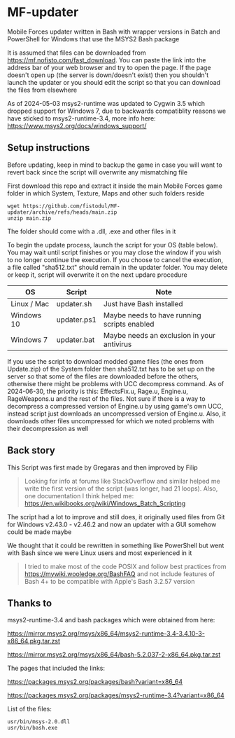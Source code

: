 # MF-updater

Mobile Forces updater written in Bash with wrapper versions in Batch and PowerShell for Windows that use the MSYS2 Bash package

It is assumed that files can be downloaded from https://mf.nofisto.com/fast_download. You can paste the link into the address bar of your web browser and try to open the page. If the page doesn't open up (the server is down/doesn't exist) then you shouldn't launch the updater or you should edit the script so that you can download the files from elsewhere

As of 2024-05-03 msys2-runtime was updated to Cygwin 3.5 which dropped support for Windows 7, due to backwards compatiblity reasons we have sticked to msys2-runtime-3.4, more info here: https://www.msys2.org/docs/windows_support/

## Setup instructions

Before updating, keep in mind to backup the game in case you will want to revert back since the script will overwrite any mismatching file

First download this repo and extract it inside the main Mobile Forces game folder in which System, Texture, Maps and other such folders reside

```
wget https://github.com/fistodul/MF-updater/archive/refs/heads/main.zip
unzip main.zip
```

The folder should come with a .dll, .exe and other files in it

To begin the update process, launch the script for your OS (table below). You may wait until script finishes or you may close the window if you wish to no longer continue the execution. If you choose to cancel the execution, a file called "sha512.txt" should remain in the updater folder. You may delete or keep it, script will overwrite it on the next updare procedure

| OS          | Script      | Note
| ----------- | ----------- | ------------------------------------------- |
| Linux / Mac | updater.sh  | Just have Bash installed                    |
| Windows 10  | updater.ps1 | Maybe needs to have running scripts enabled |
| Windows 7   | updater.bat | Maybe needs an exclusion in your antivirus  |

If you use the script to download modded game files (the ones from Update.zip) of the System folder then sha512.txt has to be set up on the server so that some of the files are downloaded before the others, otherwise there might be problems with UCC decompress command. As of 2024-06-30, the priority is this: EffectsFix.u, Rage.u, Engine.u, RageWeapons.u and the rest of the files. Not sure if there is a way to decompress a compressed version of Engine.u by using game's own UCC, instead script just downloads an uncompressed version of Engine.u. Also, it downloads other files uncompressed for which we noted problems with their decompression as well

## Back story

This Script was first made by Gregaras and then improved by Filip

> Looking for info at forums like StackOverflow and similar helped me write the first version of the script (was longer, had 21 loops). Also, one documentation I think helped me: https://en.wikibooks.org/wiki/Windows_Batch_Scripting

The script had a lot to improve and still does, it originally used files from Git for Windows v2.43.0 - v2.46.2 and now an updater with a GUI somehow could be made maybe

We thought that it could be rewritten in something like PowerShell but went with Bash since we were Linux users and most experienced in it

> I tried to make most of the code POSIX and follow best practices from https://mywiki.wooledge.org/BashFAQ and not include features of Bash 4+ to be compatible with Apple's Bash 3.2.57 version

## Thanks to

msys2-runtime-3.4 and bash packages which were obtained from here:

https://mirror.msys2.org/msys/x86_64/msys2-runtime-3.4-3.4.10-3-x86_64.pkg.tar.zst

https://mirror.msys2.org/msys/x86_64/bash-5.2.037-2-x86_64.pkg.tar.zst

The pages that included the links:

https://packages.msys2.org/packages/bash?variant=x86_64

https://packages.msys2.org/packages/msys2-runtime-3.4?variant=x86_64

List of the files:

```
usr/bin/msys-2.0.dll
usr/bin/bash.exe
```
